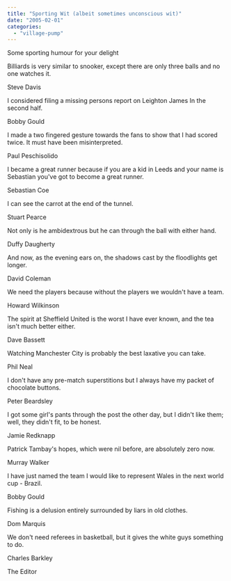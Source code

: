 ```yaml
---
title: "Sporting Wit (albeit sometimes unconscious wit)"
date: "2005-02-01"
categories: 
  - "village-pump"
---
```


Some sporting humour for your delight

Billiards is very similar to snooker, except there are only three balls and no one watches it.

Steve Davis

I considered filing a missing persons report on Leighton James In the second half.

Bobby Gould

I made a two fingered gesture towards the fans to show that I had scored twice. It must have been misinterpreted.

Paul Peschisolido

I became a great runner because if you are a kid in Leeds and your name is Sebastian you've got to become a great runner.

Sebastian Coe

I can see the carrot at the end of the tunnel.

Stuart Pearce

Not only is he ambidextrous but he can through the ball with either hand.

Duffy Daugherty

And now, as the evening ears on, the shadows cast by the floodlights get longer.

David Coleman

We need the players because without the players we wouldn't have a team.

Howard Wilkinson

The spirit at Sheffield United is the worst I have ever known, and the tea isn't much better either.

Dave Bassett

Watching Manchester City is probably the best laxative you can take.

Phil Neal

I don't have any pre-match superstitions but I always have my packet of chocolate buttons.

Peter Beardsley

I got some girl's pants through the post the other day, but I didn't like them; well, they didn't fit, to be honest.

Jamie Redknapp

Patrick Tambay's hopes, which were nil before, are absolutely zero now.

Murray Walker

I have just named the team I would like to represent Wales in the next world cup - Brazil.

Bobby Gould

Fishing is a delusion entirely surrounded by liars in old clothes.

Dom Marquis

We don't need referees in basketball, but it gives the white guys something to do.

Charles Barkley

The Editor
